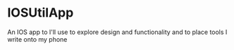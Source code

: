 # IOSUtilApp
An IOS app to I'll use to explore design and functionality and to place tools I write onto my phone
